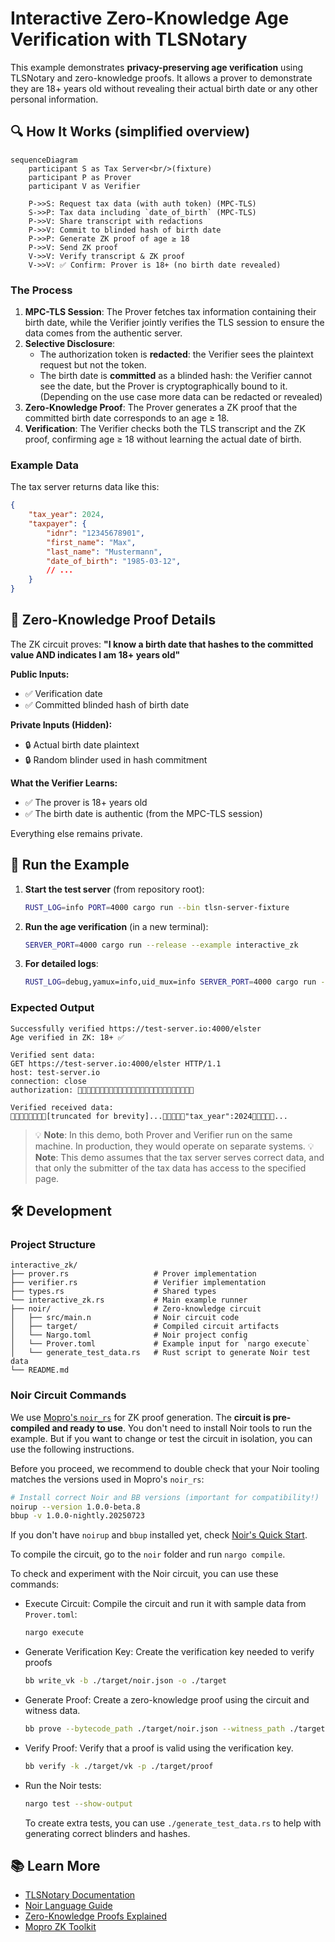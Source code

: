 # Interactive Zero-Knowledge Age Verification with TLSNotary

This example demonstrates **privacy-preserving age verification** using TLSNotary and zero-knowledge proofs. It allows a prover to demonstrate they are 18+ years old without revealing their actual birth date or any other personal information.

## 🔍 How It Works (simplified overview)

```mermaid
sequenceDiagram
    participant S as Tax Server<br/>(fixture)
    participant P as Prover
    participant V as Verifier

    P->>S: Request tax data (with auth token) (MPC-TLS)
    S->>P: Tax data including `date_of_birth` (MPC-TLS)
    P->>V: Share transcript with redactions
    P->>V: Commit to blinded hash of birth date
    P->>P: Generate ZK proof of age ≥ 18
    P->>V: Send ZK proof
    V->>V: Verify transcript & ZK proof
    V->>V: ✅ Confirm: Prover is 18+ (no birth date revealed)
```

### The Process

1. **MPC-TLS Session**: The Prover fetches tax information containing their birth date, while the Verifier jointly verifies the TLS session to ensure the data comes from the authentic server.
2. **Selective Disclosure**:
   * The authorization token is **redacted**: the Verifier sees the plaintext request but not the token.
   * The birth date is **committed** as a blinded hash: the Verifier cannot see the date, but the Prover is cryptographically bound to it.  
   (Depending on the use case more data can be redacted or revealed)
3. **Zero-Knowledge Proof**: The Prover generates a ZK proof that the committed birth date corresponds to an age ≥ 18.
4. **Verification**: The Verifier checks both the TLS transcript and the ZK proof, confirming age ≥ 18 without learning the actual date of birth.


### Example Data

The tax server returns data like this:
```json
{
    "tax_year": 2024,
    "taxpayer": {
        "idnr": "12345678901",
        "first_name": "Max",
        "last_name": "Mustermann",
        "date_of_birth": "1985-03-12",
        // ...
    }
}
```

## 🔐 Zero-Knowledge Proof Details

The ZK circuit proves: **"I know a birth date that hashes to the committed value AND indicates I am 18+ years old"**

**Public Inputs:**
- ✅ Verification date
- ✅ Committed blinded hash of birth date

**Private Inputs (Hidden):**
- 🔒 Actual birth date plaintext
- 🔒 Random blinder used in hash commitment

**What the Verifier Learns:**
- ✅ The prover is 18+ years old
- ✅ The birth date is authentic (from the MPC-TLS session)

Everything else remains private.

## 🏃 Run the Example

1. **Start the test server** (from repository root):
   ```bash
   RUST_LOG=info PORT=4000 cargo run --bin tlsn-server-fixture
   ```

2. **Run the age verification** (in a new terminal):
   ```bash
   SERVER_PORT=4000 cargo run --release --example interactive_zk
   ```

3. **For detailed logs**:
   ```bash
   RUST_LOG=debug,yamux=info,uid_mux=info SERVER_PORT=4000 cargo run --release --example interactive_zk
   ```

### Expected Output

```
Successfully verified https://test-server.io:4000/elster
Age verified in ZK: 18+ ✅

Verified sent data:
GET https://test-server.io:4000/elster HTTP/1.1
host: test-server.io
connection: close
authorization: 🙈🙈🙈🙈🙈🙈🙈🙈🙈🙈🙈🙈🙈🙈🙈🙈🙈🙈🙈🙈🙈🙈🙈🙈🙈🙈

Verified received data:
🙈🙈🙈🙈🙈🙈🙈🙈[truncated for brevity]...🙈🙈🙈🙈🙈"tax_year":2024🙈🙈🙈🙈🙈...
```

> 💡 **Note**: In this demo, both Prover and Verifier run on the same machine. In production, they would operate on separate systems.
> 💡 **Note**: This demo assumes that the tax server serves correct data, and that only the submitter of the tax data has access to the specified page.

## 🛠 Development

### Project Structure

```
interactive_zk/
├── prover.rs                   # Prover implementation
├── verifier.rs                 # Verifier implementation  
├── types.rs                    # Shared types
└── interactive_zk.rs           # Main example runner
├── noir/                       # Zero-knowledge circuit
│   ├── src/main.n              # Noir circuit code
│   ├── target/                 # Compiled circuit artifacts
│   └── Nargo.toml              # Noir project config
│   └── Prover.toml             # Example input for `nargo execute`
│   └── generate_test_data.rs   # Rust script to generate Noir test data
└── README.md
```

### Noir Circuit Commands

We use [Mopro's `noir_rs`](https://zkmopro.org/docs/crates/noir-rs/) for ZK proof generation.  The **circuit is pre-compiled and ready to use**. You don't need to install Noir tools to run the example. But if you want to change or test the circuit in isolation, you can use the following instructions.

Before you proceed, we recommend to double check that your Noir tooling matches the versions used in Mopro's `noir_rs`:
```sh
# Install correct Noir and BB versions (important for compatibility!)
noirup --version 1.0.0-beta.8
bbup -v 1.0.0-nightly.20250723
```

If you don't have `noirup` and `bbup` installed yet, check [Noir's Quick Start](https://noir-lang.org/docs/getting_started/quick_start).

To compile the circuit, go to the `noir` folder and run `nargo compile`.

To check and experiment with the Noir circuit, you can use these commands:

* Execute Circuit: Compile the circuit and run it with sample data from `Prover.toml`:
    ```sh
    nargo execute
    ```
* Generate Verification Key: Create the verification key needed to verify proofs
    ```sh
    bb write_vk -b ./target/noir.json -o ./target
    ```
* Generate Proof: Create a zero-knowledge proof using the circuit and witness data.
    ```sh
    bb prove --bytecode_path ./target/noir.json --witness_path ./target/noir.gz -o ./target
    ```
* Verify Proof: Verify that a proof is valid using the verification key.
    ```sh
    bb verify -k ./target/vk -p ./target/proof
    ```
* Run the Noir tests:
    ```sh
    nargo test --show-output
    ```
  To create extra tests, you can use `./generate_test_data.rs` to help with generating correct blinders and hashes.

## 📚 Learn More

- [TLSNotary Documentation](https://docs.tlsnotary.org/)
- [Noir Language Guide](https://noir-lang.org/)
- [Zero-Knowledge Proofs Explained](https://ethereum.org/en/zero-knowledge-proofs/)
- [Mopro ZK Toolkit](https://zkmopro.org/)
